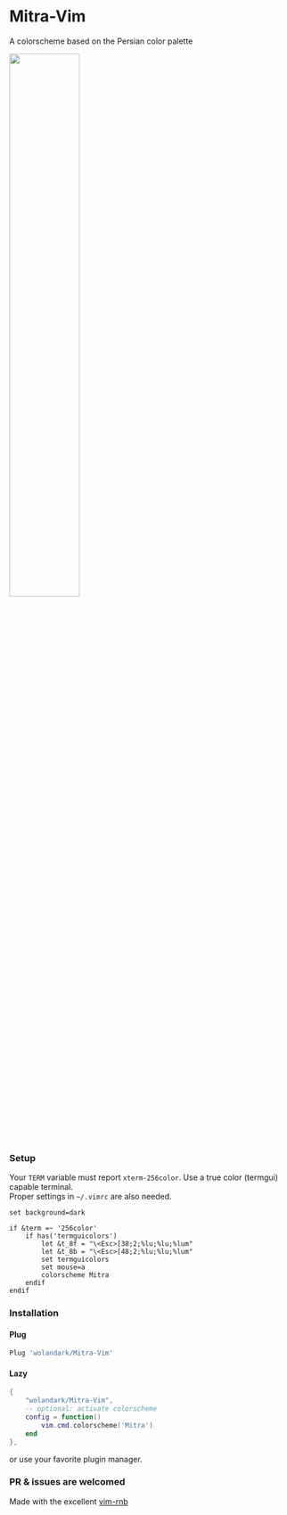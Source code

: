 # Mitra-Vim
A colorscheme based on the Persian color palette <br> 

<div>
	<img src="https://github.com/wolandark/Mitra-Vim/assets/107309764/600ddcda-a351-4e51-ba95-5bf6d0318550" style="width:50%">
</div>

### Setup
Your `TERM` variable must report `xterm-256color`. Use a true color (termgui) capable terminal. <br>
Proper settings in `~/.vimrc` are also needed.

``` vim
set background=dark

if &term =~ '256color'
	if has('termguicolors')
		let &t_8f = "\<Esc>[38;2;%lu;%lu;%lum"
		let &t_8b = "\<Esc>[48;2;%lu;%lu;%lum"
		set termguicolors
		set mouse=a
		colorscheme Mitra
	endif
endif
```

### Installation
#### Plug
``` lua
Plug 'wolandark/Mitra-Vim'
```
#### Lazy
``` lua
{
	"wolandark/Mitra-Vim",
	-- optional: activate colorscheme
	config = function()
		vim.cmd.colorscheme('Mitra')
	end
},

```
or use your favorite plugin manager.

### PR & issues are welcomed

Made with the excellent [vim-rnb](https://github.com/romainl/vim-rnb)
